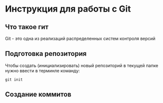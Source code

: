 # **Инструкция для работы с Git**

## Что такое гит

Git - это одна из реализаций распределенных систем контроля версий

## Подготовка репозитория

Чтобы создать (инициализировать) новый репозиторий в текущей папке нужно ввести в терминле команду:

    git init

## Создание коммитов